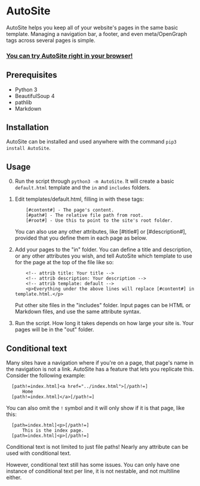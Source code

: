 # AutoSite
AutoSite helps you keep all of your website's pages in the same basic template. Managing a navigation bar, a footer, and even meta/OpenGraph tags across several pages is simple.
### [You can try AutoSite right in your browser!](https://repl.it/@dotcomboom/AutoSite)
## Prerequisites
   - Python 3
   - BeautifulSoup 4
   - pathlib
   - Markdown

## Installation
AutoSite can be installed and used anywhere with the command `pip3 install AutoSite`.
## Usage
0. Run the script through `python3 -m AutoSite`. It will create a basic `default.html` template and the `in` and `includes` folders.
1. Edit templates/default.html, filling in with these tags:

           [#content#] - The page's content.
           [#path#] - The relative file path from root.
           [#root#] - Use this to point to the site's root folder.
           
   You can also use any other attributes, like [#title#] or [#description#], provided that you define them in each page as below.
           
2. Add your pages to the "in" folder.
      You can define a title and description, or any other attributes you wish, and tell AutoSite which template to use for the page at the top of the file like so:
           
           <!-- attrib title: Your title -->
           <!-- attrib description: Your description -->
           <!-- attrib template: default -->
           <p>Everything under the above lines will replace [#content#] in template.html.</p>
              
    Put other site files in the "includes" folder. Input pages can be HTML or Markdown files, and use the same attribute syntax.
    
3. Run the script. How long it takes depends on how large your site is. Your pages will be in the "out" folder.
## Conditional text
Many sites have a navigation where if you're on a page, that page's name in the navigation is not a link. AutoSite has a feature that lets you replicate this. Consider the following example:
	
      [path!=index.html]<a href="../index.html">[/path!=]
          Home
      [path!=index.html]</a>[/path!=]
	
You can also omit the `!` symbol and it will only show if it is that page, like this:

      [path=index.html]<p>[/path!=]
          This is the index page.
      [path=index.html]<p>[/path!=]
	
Conditional text is not limited to just file paths! Nearly any attribute can be used with conditional text.

However, conditional text still has some issues. You can only have one instance of conditional text per line, it is not nestable, and not multiline either.
